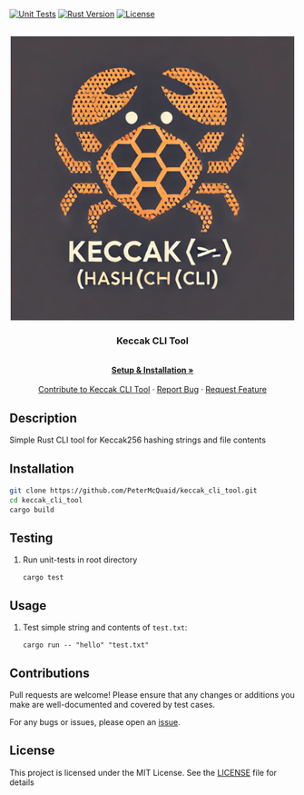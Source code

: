 
<a name="readme-top"></a>

[![Unit Tests](https://github.com/PeterMcQuaid/keccak_cli_tool/actions/workflows/build.yaml/badge.svg)](https://github.com/PeterMcQuaid/keccak_cli_tool/actions/workflows/build.yaml) [![Rust Version](https://img.shields.io/badge/rust-1.85.0+-blue.svg)](https://www.rust-lang.org) [![License](https://img.shields.io/badge/license-MIT-green)](LICENSE) 


<!-- PROJECT LOGO -->
<br />
<div align="center">
  <a href="https://github.com/PeterMcQuaid/keccak_cli_tool/images">
    <img src="https://raw.githubusercontent.com/PeterMcQuaid/keccak_cli_tool/main/images/logo.jpg" alt="Logo" width=500>
  </a>

  <h3 align="center">Keccak CLI Tool</h3>
  <p align="center">
    <br />
    <a href="https://github.com/PeterMcQuaid/keccak_cli_tool#installation"><strong>Setup & Installation »</strong></a>
    <br />
    <br />
    <a href="https://github.com/PeterMcQuaid/keccak_cli_tool#contributions">Contribute to Keccak CLI Tool</a>
    ·
    <a href="https://github.com/PeterMcQuaid/keccak_cli_tool/issues">Report Bug</a>
    ·
    <a href="https://github.com/PeterMcQuaid/keccak_cli_tool/issues">Request Feature</a>
  </p>
</div>

## Description

Simple Rust CLI tool for Keccak256 hashing strings and file contents

## Installation

```bash
git clone https://github.com/PeterMcQuaid/keccak_cli_tool.git
cd keccak_cli_tool
cargo build
```
    
## Testing
    
1. Run unit-tests in root directory 
    ```
    cargo test
    ```

## Usage

1. Test simple string and contents of `test.txt`:
    ```
    cargo run -- "hello" "test.txt"
    ```
  
## Contributions

Pull requests are welcome! Please ensure that any changes or additions you make are well-documented and covered by test cases.

For any bugs or issues, please open an [issue](https://github.com/PeterMcQuaid/keccak_cli_tool/issues).

  
## License

This project is licensed under the MIT License. See the [LICENSE](LICENSE) file for details